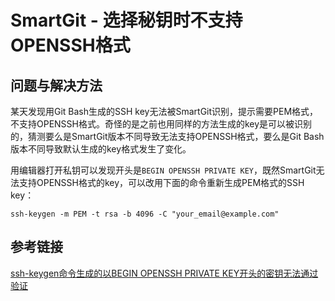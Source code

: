 # SmartGit - 选择秘钥时不支持OPENSSH格式

## 问题与解决方法

某天发现用Git Bash生成的SSH key无法被SmartGit识别，提示需要PEM格式，不支持OPENSSH格式。奇怪的是之前也用同样的方法生成的key是可以被识别的，猜测要么是SmartGit版本不同导致无法支持OPENSSH格式，要么是Git Bash版本不同导致默认生成的key格式发生了变化。

<!--more-->

用编辑器打开私钥可以发现开头是`BEGIN OPENSSH PRIVATE KEY`，既然SmartGit无法支持OPENSSH格式的key，可以改用下面的命令重新生成PEM格式的SSH key：
```
ssh-keygen -m PEM -t rsa -b 4096 -C "your_email@example.com"
```

## 参考链接

[ssh-keygen命令生成的以BEGIN OPENSSH PRIVATE KEY开头的密钥无法通过验证](http://www.panwenbin.com/ssh-keygen%E5%91%BD%E4%BB%A4%E7%94%9F%E6%88%90%E7%9A%84%E4%BB%A5BEGIN+OPENSSH+PRIVATE+KEY%E5%BC%80%E5%A4%B4%E7%9A%84%E5%AF%86%E9%92%A5%E6%97%A0%E6%B3%95%E9%80%9A%E8%BF%87%E9%AA%8C%E8%AF%81)